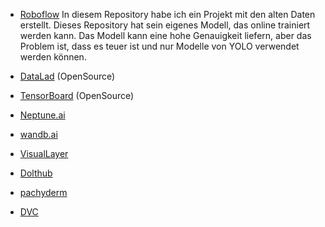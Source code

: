 
 - [Roboflow](https://roboflow.com/)
    In diesem Repository habe ich ein Projekt mit den alten Daten erstellt. Dieses Repository hat sein eigenes Modell, das online trainiert werden kann. Das Modell kann eine hohe Genauigkeit liefern, aber das Problem ist, dass es teuer ist und nur Modelle von YOLO verwendet werden können.

- [DataLad](https://www.datalad.org/#install) (OpenSource)

- [TensorBoard](https://www.tensorflow.org/tensorboard) (OpenSource)
  
- [Neptune.ai](https://neptune.ai/)
  
- [wandb.ai](https://wandb.ai/)
  
- [VisualLayer](https://www.visual-layer.com/)
  
- [Dolthub](https://www.dolthub.com/) 

- [pachyderm](https://www.pachyderm.com/)
- [DVC](https://dvc.org/)





